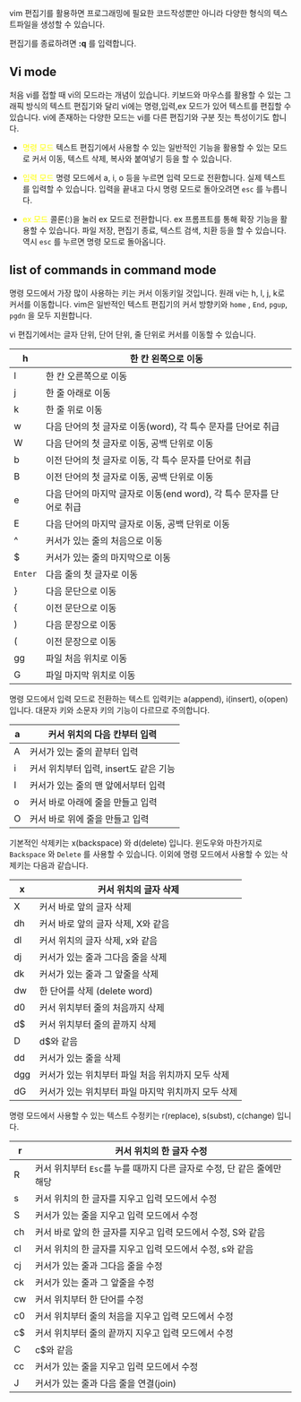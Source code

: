 vim 편집기를 활용하면 프로그래밍에 필요한 코드작성뿐만 아니라 다양한 형식의 텍스트파일을 생성할 수 있습니다.

편집기를 종료하려면 **:q** 를 입력합니다.

## Vi mode

처음 vi를 접할 때 vi의 모드라는 개념이 있습니다. 키보드와 마우스를 활용할 수 있는 그래픽 방식의 텍스트 편집기와 달리 vi에는 명령,입력,ex 모드가 있어 텍스트를 편집할 수 있습니다. vi에 존재하는 다양한 모드는 vi를 다른 편집기와 구분 짓는 특성이기도 합니다.

- <font color="#ffff00">명령 모드</font>
텍스트 편집기에서 사용할 수 있는 일반적인 기능을 활용할 수 있는 모드로 커서 이동, 텍스트 삭제, 복사와 붙여넣기 등을 할 수 있습니다.

- <font color="#ffff00">입력 모드</font>
명령 모드에서 a, i, o 등을 누르면 입력 모드로 전환합니다. 실제 텍스트를 입력할 수 있습니다. 입력을 끝내고 다시 명령 모드로 돌아오려면 `esc` 를 누릅니다.

- <font color="#ffff00">ex 모드</font>
콜론(:)을 눌러 ex 모드로 전환합니다. ex 프롬프트를 통해 확장 기능을 활용할 수 있습니다. 파일 저장, 편집기 종료, 텍스트 검색, 치환 등을 할 수 있습니다. 역시 `esc` 를 누르면 명령 모드로 돌아옵니다.

## list of commands in command mode

명령 모드에서 가장 많이 사용하는 키는 커서 이동키일 것입니다. 원래 vi는 h, l, j, k로 커서를 이동합니다. vim은 일반적인 텍스트 편집기의 커서 방향키와 `home` , `End`, `pgup`, `pgdn` 을 모두 지원합니다.

vi 편집기에서는 글자 단위, 단어 단위, 줄 단위로 커서를 이동할 수 있습니다.

| h       | 한 칸 왼쪽으로 이동                                  |
| ------- | -------------------------------------------- |
| l       | 한 칸 오른쪽으로 이동                                 |
| j       | 한 줄 아래로 이동                                   |
| k       | 한 줄 위로 이동                                    |
| w       | 다음 단어의 첫 글자로 이동(word), 각 특수 문자를 단어로 취급       |
| W       | 다음 단어의 첫 글자로 이동, 공백 단위로 이동                   |
| b       | 이전 단어의 첫 글자로 이동, 각 특수 문자를 단어로 취급             |
| B       | 이전 단어의 첫 글자로 이동, 공백 단위로 이동                   |
| e       | 다음 단어의 마지막 글자로 이동(end word), 각 특수 문자를 단어로 취급 |
| E       | 다음 단어의 마지막 글자로 이동, 공백 단위로 이동                 |
| ^       | 커서가 있는 줄의 처음으로 이동                            |
| $       | 커서가 있는 줄의 마지막으로 이동                           |
| `Enter` | 다음 줄의 첫 글자로 이동                               |
| }       | 다음 문단으로 이동                                   |
| {       | 이전 문단으로 이동                                   |
| )       | 다음 문장으로 이동                                   |
| (       | 이전 문장으로 이동                                   |
| gg      | 파일 처음 위치로 이동                                 |
| G       | 파일 마지막 위치로 이동                                |

명령 모드에서 입력 모드로 전환하는 텍스트 입력키는 a(append), i(insert), o(open)입니다. 대문자 키와 소문자 키의 기능이 다르므로 주의합니다.

| a   | 커서 위치의 다음 칸부터 입력          |
| --- | ------------------------- |
| A   | 커서가 있는 줄의 끝부터 입력          |
| i   | 커서 위치부터 입력, insert도 같은 기능 |
| I   | 커서가 있는 줄의 맨 앞에서부터 입력      |
| o   | 커서 바로 아래에 줄을 만들고 입력       |
| O   | 커서 바로 위에 줄을 만들고 입력        |

기본적인 삭제키는 x(backspace) 와 d(delete) 입니다. 윈도우와 마찬가지로 `Backspace` 와 `Delete` 를 사용할 수 있습니다. 이외에 명령 모드에서 사용할 수 있는 삭제키는 다음과 같습니다.

| x   | 커서 위치의 글자 삭제                  |
| --- | ----------------------------- |
| X   | 커서 바로 앞의 글자 삭제                |
| dh  | 커서 바로 앞의 글자 삭제, X와 같음         |
| dl  | 커서 위치의 글자 삭제, x와 같음           |
| dj  | 커서가 있는 줄과 그다음 줄을 삭제           |
| dk  | 커서가 있는 줄과 그 앞줄을 삭제            |
| dw  | 한 단어를 삭제 (delete word)        |
| d0  | 커서 위치부터 줄의 처음까지 삭제            |
| d$  | 커서 위치부터 줄의 끝까지 삭제             |
| D   | d$와 같음                        |
| dd  | 커서가 있는 줄을 삭제                  |
| dgg | 커서가 있는 위치부터 파일 처음 위치까지 모두 삭제  |
| dG  | 커서가 있는 위치부터 파일 마지막 위치까지 모두 삭제 |

명령 모드에서 사용할 수 있는 텍스트 수정키는 r(replace), s(subst), c(change) 입니다.

| r   | 커서 위치의 한 글자 수정                               |
| --- | -------------------------------------------- |
| R   | 커서 위치부터 `Esc`를 누를 때까지 다른 글자로 수정, 단 같은 줄에만 해당 |
| s   | 커서 위치의 한 글자를 지우고 입력 모드에서 수정                  |
| S   | 커서가 있는 줄을 지우고 입력 모드에서 수정                     |
| ch  | 커서 바로 앞의 한 글자를 지우고 입력 모드에서 수정, S와 같음         |
| cl  | 커서 위치의 한 글자를 지우고 입력 모드에서 수정, s와 같음           |
| cj  | 커서가 있는 줄과 그다음 줄을 수정                          |
| ck  | 커서가 있는 줄과 그 앞줄을 수정                           |
| cw  | 커서 위치부터 한 단어를 수정                             |
| c0  | 커서 위치부터 줄의 처음을 지우고 입력 모드에서 수정                |
| c$  | 커서 위치부터 줄의 끝까지 지우고 입력 모드에서 수정                |
| C   | c$와 같음                                       |
| cc  | 커서가 있는 줄을 지우고 입력 모드에서 수정                     |
| J   | 커서가 있는 줄과 다음 줄을 연결(join)                     |
